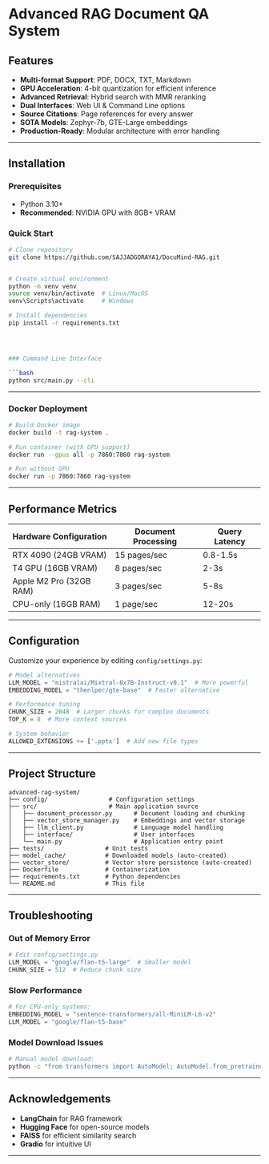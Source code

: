# Advanced RAG Document QA System 

## Features 

-  **Multi-format Support**: PDF, DOCX, TXT, Markdown  
-  **GPU Acceleration**: 4-bit quantization for efficient inference  
-  **Advanced Retrieval**: Hybrid search with MMR reranking  
- **Dual Interfaces**: Web UI & Command Line options  
-  **Source Citations**: Page references for every answer  
-  **SOTA Models**: Zephyr-7b, GTE-Large embeddings  
-  **Production-Ready**: Modular architecture with error handling  

---

## Installation 

### Prerequisites

- Python 3.10+
- **Recommended**: NVIDIA GPU with 8GB+ VRAM

### Quick Start

```bash
# Clone repository
git clone https://github.com/SAJJADGORAYA1/DocuMind-RAG.git


# Create virtual environment
python -m venv venv
source venv/bin/activate  # Linux/MacOS
venv\Scripts\activate     # Windows

# Install dependencies
pip install -r requirements.txt




### Command Line Interface

```bash
python src/main.py --cli
```

---

### Docker Deployment

```bash
# Build Docker image
docker build -t rag-system .

# Run container (with GPU support)
docker run --gpus all -p 7860:7860 rag-system

# Run without GPU
docker run -p 7860:7860 rag-system
```

---

## Performance Metrics 

| Hardware Configuration   | Document Processing | Query Latency |
|--------------------------|---------------------|----------------|
| RTX 4090 (24GB VRAM)     | 15 pages/sec        | 0.8-1.5s       |
| T4 GPU (16GB VRAM)       | 8 pages/sec         | 2-3s           |
| Apple M2 Pro (32GB RAM)  | 3 pages/sec         | 5-8s           |
| CPU-only (16GB RAM)      | 1 page/sec          | 12-20s         |

---

## Configuration 

Customize your experience by editing `config/settings.py`:

```python
# Model alternatives
LLM_MODEL = "mistralai/Mixtral-8x7B-Instruct-v0.1"  # More powerful
EMBEDDING_MODEL = "thenlper/gte-base"  # Faster alternative

# Performance tuning
CHUNK_SIZE = 2048  # Larger chunks for complex documents
TOP_K = 8  # More context sources

# System behavior
ALLOWED_EXTENSIONS += ['.pptx']  # Add new file types
```

---

## Project Structure 

```
advanced-rag-system/
├── config/                 # Configuration settings
├── src/                    # Main application source
│   ├── document_processor.py      # Document loading and chunking
│   ├── vector_store_manager.py    # Embeddings and vector storage
│   ├── llm_client.py              # Language model handling
│   ├── interface/                 # User interfaces
│   └── main.py                    # Application entry point
├── tests/                 # Unit tests
├── model_cache/           # Downloaded models (auto-created)
├── vector_store/          # Vector store persistence (auto-created)
├── Dockerfile             # Containerization
├── requirements.txt       # Python dependencies
└── README.md              # This file
```

---

## Troubleshooting 

### Out of Memory Error

```python
# Edit config/settings.py
LLM_MODEL = "google/flan-t5-large"  # Smaller model
CHUNK_SIZE = 512  # Reduce chunk size
```

### Slow Performance

```python
# For CPU-only systems:
EMBEDDING_MODEL = "sentence-transformers/all-MiniLM-L6-v2"
LLM_MODEL = "google/flan-t5-base"
```

### Model Download Issues

```bash
# Manual model download:
python -c "from transformers import AutoModel; AutoModel.from_pretrained('HuggingFaceH4/zephyr-7b-beta')"
```

---



## Acknowledgements 

- **LangChain** for RAG framework  
- **Hugging Face** for open-source models  
- **FAISS** for efficient similarity search  
- **Gradio** for intuitive UI  

---


